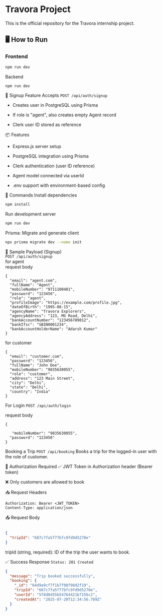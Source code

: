 ﻿# Travora Project

This is the official repository for the Travora internship project.

## 🖥️ How to Run

### Frontend

```bash
npm run dev
```
Backend
```bash
npm run dev
```
🔐 Signup Feature
Accepts `POST /api/auth/signup`

- Creates user in PostgreSQL using Prisma

- If role is "agent", also creates empty Agent record

- Clerk user ID stored as reference

📦 Features
- Express.js server setup

- PostgreSQL integration using Prisma

- Clerk authentication (user ID reference)

- Agent model connected via userId

- .env support with environment-based config

🔧 Commands
Install dependencies
```bash
npm install
```
Run development server
```bash
npm run dev
```
Prisma: Migrate and generate client
```bash
npx prisma migrate dev --name init
```
📮 Sample Payload (Signup)  
`POST /api/auth/signup`  
for agent  
request body
```
{
  "email": "agent.com",
  "fullName": "Agent",
  "mobileNumber": "9711100481",
  "password": "123456",
  "role": "agent",
  "profileImage": "https://example.com/profile.jpg",
  "dateOfBirth": "1995-08-15",
  "agencyName": "Travora Explorers",
  "agencyAddress": "123, MG Road, Delhi",
  "bankAccountNumber": "123456789012",
  "bankIfsc": "SBIN0001234",
  "bankAccountHolderName": "Adarsh Kumar"
}
```
for customer
```
{
  "email": "customer.com",
  "password": "123456",
  "fullName": "John Doe",
  "mobileNumber": "9835630055",
  "role": "customer",
  "address": "123 Main Street",
  "city": "Delhi",
  "state": "Delhi",
  "country": "India"
}
```
For Login
`POST /api/auth/login`

request body
```
{
  
   "mobileNumber": "9835630055",
  "password": "123456"
}
```


Booking a Trip
`POST /api/booking`
Books a trip for the logged-in user with the role of customer.

🔐 Authorization Required
✅ JWT Token in Authorization header (Bearer token)

❌ Only customers are allowed to book

📥 Request Headers
```http
Authorization: Bearer <JWT_TOKEN>
Content-Type: application/json
```
📤 Request Body
```json

{
  "tripId": "687c7fa5f77bfc9fd9d5270e"
}
```
tripId (string, required): ID of the trip the user wants to book.

✅ Success Response
`Status: 201 Created`

```json
{
  "message": "Trip booked successfully",
  "booking": {
    "_id": "64d9a9cf7f1b7f08f98d2f19",
    "tripId": "687c7fa5f77bfc9fd9d5270e",
    "userId": "5f8d0d55b54764421b7156c2",
    "createdAt": "2025-07-20T12:34:56.789Z"
  }
}

```
